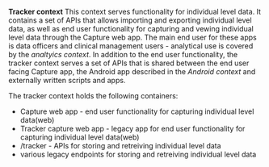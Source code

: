 **Tracker context**
This context serves functionality for individual level data. It contains a set of APIs that allows importing and exporting individual level data, as well as end user functionality for capturing and vewing individual level data through the Capture web app. The main end user for these apps is data officers and clinical management users - analytical use is covered by the _analtyics context_.
In addition to the end user functionality, the tracker context serves a set of APIs that is shared between the end user facing Capture app, the Android app described in the _Android context_ and externally written scripts and apps.

The tracker context holds the following containers:
- Capture web app - end user functionality for capturing individual level data(web)
- Tracker capture web app  - legacy app for end user functionality for capturing individual level data(web)
- /tracker - APIs for storing and retreiving individual level data
- various legacy endpoints for storing and retreiving individual level data